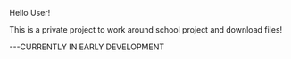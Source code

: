 

Hello User!

This is a private project to work around school project and download files!

---CURRENTLY IN EARLY DEVELOPMENT

